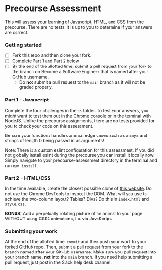 
# Precourse Assessment

This will assess your learning of Javascript, HTML, and CSS from the precourse. There are no tests. It is up to you to determine if your answers are correct.

### Getting started

- [ ] Fork this repo and then clone your fork.
- [ ] Complete Part 1 and Part 2 below
- [ ] By the end of the allotted time, submit a pull request from your fork to the branch on Become a Software Engineer that is named after your GitHub username.
  - Do **not** submit a pull request to the `main` branch as it will not be graded properly.

### Part 1 - Javascript

Complete the four challenges in the `js` folder. To test your answers, you might want to test them out in the Chrome console or in the terminal with NodeJS. Unlike the precourse assignments, there are no tests provided for you to check your code on this assessment.

Be sure your functions handle common edge cases such as arrays and strings of length 0 being passed in as arguments!

Note: There is a custom eslint configuration for this assessment. If you did not globally install eslint during the precourse you can install it locally now. Simply navigate to your precourse-assessment directory in the terminal and run `npm install`.

### Part 2 - HTML/CSS

In the time available, create the closest possible clone of [this website](http://www.berkshirehathaway.com/). Do not use the Chrome DevTools to inspect the DOM. What will you use to achieve the two-column layout? Tables? Divs? Do this in `index.html` and `style.css`.

**BONUS:** Add a perpetually rotating picture of an animal to your page WITHOUT using CSS3 animations, i.e. via JavaScript.

### Submitting your work

At the end of the allotted time, `commit` and then push your work to your forked GitHub repo. Then, submit a pull request from your fork to the branch named after your GitHub username. Make sure you pull request into your branch name, **not** into the `main` branch. If you need help submitting a pull request, just post in the Slack help desk channel.


